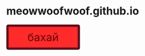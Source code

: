 # meowwoofwoof.github.io
<style>
.button_1670292822832 {
    display: inline-block !important;
    text-decoration: none !important;
    background-color: #ff2a2a !important;
    color: #630808 !important;
    border: 6px solid #5f101e !important;
    border-radius: 5px !important;
    font-size: 29px !important;
    padding: 10px 50px !important; 
    transition: all 0.6s ease !important;
}
.button_1670292822832:hover{
    text-decoration: none !important; 
    background-color: #18191a !important;
    color: #ffffff !important;
    border-color: #2f383b !important;
}
</style>
<a href="https://github.com/meowwoofwoof/nazarova" class="button_1670292822832" target="_blank">
  бахай
</a>
